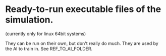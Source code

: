 # Ready-to-run executable files of the simulation.
(currently only for linux 64bit systems)

They can be run on their own, but don't really do much.
They are used by the AI to train in. See REF_TO_AI_FOLDER.
